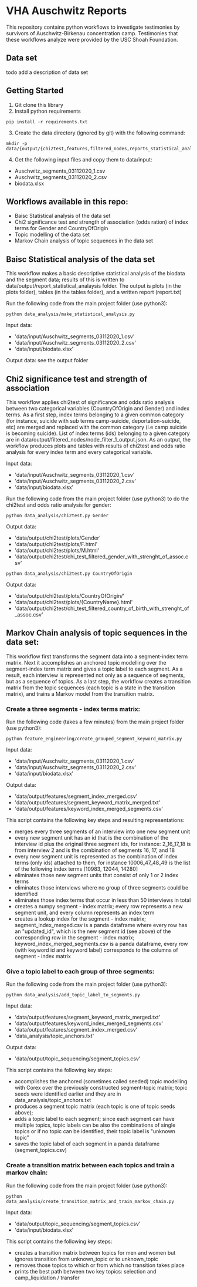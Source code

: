 # VHA Auschwitz Reports

This repository contains python workflows to investigate testimonies by survivors of Auschwitz-Birkenau concentration camp. Testimonies that these workflows analyze were provided by the USC Shoah Foundation.

## Data set

todo add a description of data set

## Getting Started

1. Git clone this library
2. Install python requirements

```
pip install -r requirements.txt
```

3. Create the data directory (ignored by git) with the following command:

```
mkdir -p data/{output/{chi2test,features,filtered_nodes,reports_statistical_analysis,topic_sequencing},input} 
```


4. Get the following input files and copy them to data/input:

* Auschwitz_segments_03112020_1.csv
* Auschwitz_segments_03112020_2.csv
* biodata.xlsx

## Workflows available in this repo:

* Baisc Statistical analysis of the data set
* Chi2 significance test and strength of association (odds ration) of index terms for Gender and CountryOfOrigin
* Topic modelling of the data set
* Markov Chain analysis of topic sequences in the data set


## Baisc Statistical analysis of the data set

This workflow makes a basic descriptive statistical analysis of the biodata and the segment data; results of this is written to data/output/report_statistical_analaysis folder. The output is plots (in the plots folder), tables (in the tables folder), and a written report (report.txt)

Run the following code from the main project folder (use python3):
```
python data_analysis/make_statistical_analysis.py
```

Input data:

* 'data/input/Auschwitz_segments_03112020_1.csv'
* 'data/input/Auschwitz_segments_03112020_2.csv'
* 'data/input/biodata.xlsx'

Output data: see the output folder

## Chi2 significance test and strength of association

This workflow applies chi2test of significance and odds ratio analysis between two categorical variables (CountryOfOrigin and Gender) and index terms. As a first step, index terms belonging to a given common category (for instance, suicide with sub terms camp-suicide, deportation-suicide, etc) are merged and replaced with the common category (i.e camp suicide is becoming suicide). List of index terms (ids) belonging to a given category are in data/output/filtered_nodes/node_filter_1_output.json. As an output, the workflow produces plots and tables with results of chi2test and odds ratio analysis for every index term and every categorical variable.

Input data:

* 'data/input/Auschwitz_segments_03112020_1.csv'
* 'data/input/Auschwitz_segments_03112020_2.csv'
* 'data/input/biodata.xlsx'

Run the following code from the main project folder (use python3) to do the chi2test and odds ratio analysis for gender:

```
python data_analysis/chi2test.py Gender
```

Output data:

* 'data/output/chi2test/plots/Gender'
* 'data/output/chi2test/plots/F.html'
* 'data/output/chi2test/plots/M.html'
* 'data/output/chi2test/chi_test_filtered_gender_with_strenght_of_assoc.csv'

```
python data_analysis/chi2test.py CountryOfOrigin
```

Output data:

* 'data/output/chi2test/plots/CountryOfOrigin/'
* 'data/output/chi2test/plots/{CountryName}.html'
* 'data/output/chi2test/chi_test_filtered_country_of_birth_with_strenght_of_assoc.csv'



## Markov Chain analysis of topic sequences in the data set:

This workflow first transforms the segment data into a segment-index term matrix. Next it accomplishes an anchored topic modelling over the segment-index term matrix and gives a topic label to each segment. As a result, each interview is represented not only as a sequence of segments, but as a sequence of topics. As a last step, the workflow creates a transition matrix from the topic sequences (each topic is a state in the transition matrix), and trains a Markov model from the transition matrix.

### Create a three segments - index terms matrix:

Run the following code (takes a few minutes) from the main project folder (use python3):
```
python feature_engineering/create_grouped_segment_keyword_matrix.py
```

Input data:

* 'data/input/Auschwitz_segments_03112020_1.csv'
* 'data/input/Auschwitz_segments_03112020_2.csv'
* 'data/input/biodata.xlsx'

Output data:

* 'data/output/features/segment_index_merged.csv'
* 'data/output/features/segment_keyword_matrix_merged.txt'
* 'data/output/features/keyword_index_merged_segments.csv'



This script contains the following key steps and resulting representations:
* merges every three segments of an interview into one new segment unit
* every new segment unit has an id that is the combination of the interview id plus the original three segment ids, for instance: 2_16_17_18 is from interview 2 and is the combination of segments 16, 17, and 18
* every new segment unit is represented as the combination of index terms (only ids) attached to them, for instance 10006_47_48_49 is the list of the following index terms [10983, 12044, 14280]
* eliminates those new segment units that consist of only 1 or 2 index terms
* eliminates those interviews where no group of three segments could be identified
* eliminates those index terms that occur in less than 50 interviews in total
* creates a numpy segment - index matrix; every row represents a new segment unit, and every column represents an index term
* creates a lookup index for the segment - index matrix; segment_index_merged.csv is a panda dataframe where every row has an "updated_id", which is the new segment id (see above) of the corresponding row in the segment - index matrix; keyword_index_merged_segments.csv is a panda dataframe, every row (with keyword id and keyword label) corresponds to the columns of segment - index matrix

### Give a topic label to each group of three segments:


Run the following code from the main project folder (use python3):
```
python data_analysis/add_topic_label_to_segments.py
```

Input data:

* 'data/output/features/segment_keyword_matrix_merged.txt'
* 'data/output/features/keyword_index_merged_segments.csv'
* 'data/output/features/segment_index_merged.csv'
* 'data_analysis/topic_anchors.txt'

Output data:

* 'data/output/topic_sequencing/segment_topics.csv'

This script contains the following key steps:
* accomplishes the anchored (sometimes called seeded) topic modelling with Corex over the previously constructed segment-topic matrix; topic seeds were identified earlier and they are in data_analysis/topic_anchors.txt
* produces a segment topic matrix (each topic is one of topic seeds above);
* adds a topic label to each segment; since each segment can have multiple topics, topic labels can be also the combinations of single topics or if no topic can be identified, their topic label is "unknown topic"
* saves the topic label of each segment in a panda dataframe (segment_topics.csv)


### Create a transition matrix between each topics and train a markov chain:

Run the following code from the main project folder (use python3):
```
python data_analysis/create_transition_matrix_and_train_markov_chain.py
```


Input data:
* 'data/output/topic_sequencing/segment_topics.csv'
* 'data/input/biodata.xlsx'

This script contains the following key steps:
* creates a transition matrix between topics for men and women but ignores transition from unknown_topic or to unknown_topic
* removes those topics to which or from which no transition takes place
* prints the best path between two key topics: selection and camp_liquidation / transfer




